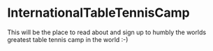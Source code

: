 # InternationalTableTennisCamp
This will be the place to read about and sign up to humbly the worlds greatest table tennis camp in the world :-)

